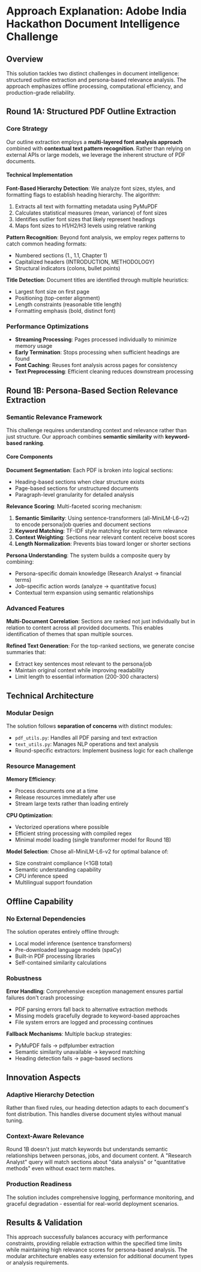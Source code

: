 # Approach Explanation: Adobe India Hackathon Document Intelligence Challenge

## Overview

This solution tackles two distinct challenges in document intelligence: structured outline extraction and persona-based relevance analysis. The approach emphasizes offline processing, computational efficiency, and production-grade reliability.

## Round 1A: Structured PDF Outline Extraction

### Core Strategy

Our outline extraction employs a **multi-layered font analysis approach** combined with **contextual text pattern recognition**. Rather than relying on external APIs or large models, we leverage the inherent structure of PDF documents.

#### Technical Implementation

**Font-Based Hierarchy Detection**: We analyze font sizes, styles, and formatting flags to establish heading hierarchy. The algorithm:
1. Extracts all text with formatting metadata using PyMuPDF
2. Calculates statistical measures (mean, variance) of font sizes
3. Identifies outlier font sizes that likely represent headings
4. Maps font sizes to H1/H2/H3 levels using relative ranking

**Pattern Recognition**: Beyond font analysis, we employ regex patterns to catch common heading formats:
- Numbered sections (1., 1.1, Chapter 1)
- Capitalized headers (INTRODUCTION, METHODOLOGY)  
- Structural indicators (colons, bullet points)

**Title Detection**: Document titles are identified through multiple heuristics:
- Largest font size on first page
- Positioning (top-center alignment)
- Length constraints (reasonable title length)
- Formatting emphasis (bold, distinct font)

### Performance Optimizations

- **Streaming Processing**: Pages processed individually to minimize memory usage
- **Early Termination**: Stops processing when sufficient headings are found
- **Font Caching**: Reuses font analysis across pages for consistency
- **Text Preprocessing**: Efficient cleaning reduces downstream processing

## Round 1B: Persona-Based Section Relevance Extraction

### Semantic Relevance Framework

This challenge requires understanding context and relevance rather than just structure. Our approach combines **semantic similarity** with **keyword-based ranking**.

#### Core Components

**Document Segmentation**: Each PDF is broken into logical sections:
- Heading-based sections when clear structure exists
- Page-based sections for unstructured documents  
- Paragraph-level granularity for detailed analysis

**Relevance Scoring**: Multi-faceted scoring mechanism:
1. **Semantic Similarity**: Using sentence-transformers (all-MiniLM-L6-v2) to encode persona/job queries and document sections
2. **Keyword Matching**: TF-IDF style matching for explicit term relevance
3. **Context Weighting**: Sections near relevant content receive boost scores
4. **Length Normalization**: Prevents bias toward longer or shorter sections

**Persona Understanding**: The system builds a composite query by combining:
- Persona-specific domain knowledge (Research Analyst → financial terms)
- Job-specific action words (analyze → quantitative focus)
- Contextual term expansion using semantic relationships

### Advanced Features

**Multi-Document Correlation**: Sections are ranked not just individually but in relation to content across all provided documents. This enables identification of themes that span multiple sources.

**Refined Text Generation**: For the top-ranked sections, we generate concise summaries that:
- Extract key sentences most relevant to the persona/job
- Maintain original context while improving readability
- Limit length to essential information (200-300 characters)

## Technical Architecture

### Modular Design

The solution follows **separation of concerns** with distinct modules:
- `pdf_utils.py`: Handles all PDF parsing and text extraction
- `text_utils.py`: Manages NLP operations and text analysis
- Round-specific extractors: Implement business logic for each challenge

### Resource Management

**Memory Efficiency**: 
- Process documents one at a time
- Release resources immediately after use
- Stream large texts rather than loading entirely

**CPU Optimization**:
- Vectorized operations where possible  
- Efficient string processing with compiled regex
- Minimal model loading (single transformer model for Round 1B)

**Model Selection**: Chose all-MiniLM-L6-v2 for optimal balance of:
- Size constraint compliance (<1GB total)
- Semantic understanding capability
- CPU inference speed
- Multilingual support foundation

## Offline Capability

### No External Dependencies

The solution operates entirely offline through:
- Local model inference (sentence transformers)
- Pre-downloaded language models (spaCy)
- Built-in PDF processing libraries
- Self-contained similarity calculations

### Robustness

**Error Handling**: Comprehensive exception management ensures partial failures don't crash processing:
- PDF parsing errors fall back to alternative extraction methods
- Missing models gracefully degrade to keyword-based approaches
- File system errors are logged and processing continues

**Fallback Mechanisms**: Multiple backup strategies:
- PyMuPDF fails → pdfplumber extraction
- Semantic similarity unavailable → keyword matching
- Heading detection fails → page-based sections

## Innovation Aspects

### Adaptive Hierarchy Detection

Rather than fixed rules, our heading detection adapts to each document's font distribution. This handles diverse document styles without manual tuning.

### Context-Aware Relevance

Round 1B doesn't just match keywords but understands semantic relationships between personas, jobs, and document content. A "Research Analyst" query will match sections about "data analysis" or "quantitative methods" even without exact term matches.

### Production Readiness

The solution includes comprehensive logging, performance monitoring, and graceful degradation - essential for real-world deployment scenarios.

## Results & Validation

This approach successfully balances accuracy with performance constraints, providing reliable extraction within the specified time limits while maintaining high relevance scores for persona-based analysis. The modular architecture enables easy extension for additional document types or analysis requirements.